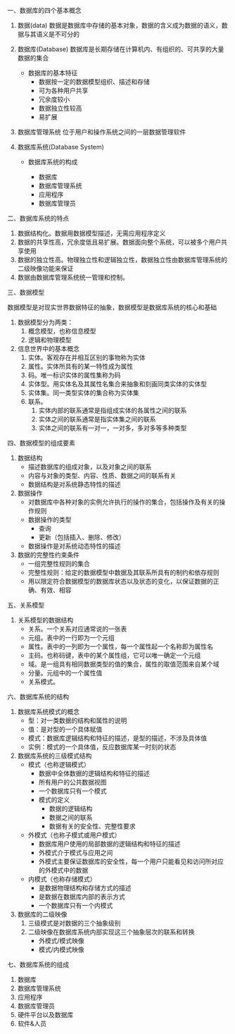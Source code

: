 一、数据库的四个基本概念

1.  数据(data)	数据是数据库中存储的基本对象，数据的含义成为数据的语义，数据与其语义是不可分的

2.  数据库(Database)    数据库是长期存储在计算机内、有组织的、可共享的大量数据的集合

    -   数据库的基本特征
        -   数据按一定的数据模型组织、描述和存储
        -   可为各种用户共享
        -   冗余度较小
        -   数据独立性较高
        -   易扩展

3.  数据库管理系统    位于用户和操作系统之间的一层数据管理软件

4.  数据库系统(Database System)

    -   数据库系统的构成

        -   数据库
        -   数据库管理系统
        -   应用程序
        -   数据库管理员

        

二、数据库系统的特点

1.  数据结构化。数据用数据模型描述，无需应用程序定义
2.  数据的共享性高，冗余度低且易扩展。数据面向整个系统，可以被多个用户共享使用
3.  数据的独立性高。物理独立性和逻辑独立性，数据独立性由数据库管理系统的二级映像功能来保证
4.  数据由数据库管理系统统一管理和控制。



三、数据模型

数据模型是对现实世界数据特征的抽象，数据模型是数据库系统的核心和基础

1.  数据模型分为两类：
    1.  概念模型，也称信息模型
    2.  逻辑和物理模型
2.  信息世界中的基本概念
    1.  实体。客观存在并相互区别的事物称为实体
    2.  属性。实体所具有的某一特性成为属性
    3.  码。唯一标识实体的属性集称为码
    4.  实体型。用实体名及其属性名集合来抽象和刻画同类实体的实体型
    5.  实体集。同一类型实体的集合称为实体集
    6.  联系。
        1.  实体内部的联系通常是指组成实体的各属性之间的联系
        2.  实体之间的联系通常是指实体集之间的联系
        3.  实体之间的联系有一对一，一对多，多对多等多种类型



四、数据模型的组成要素

1.  数据结构
    -   描述数据库的组成对象，以及对象之间的联系
    -   内容与对象的类型、内容、性质、数据之间的联系有关
    -   数据结构是对系统静态特性的描述
2.  数据操作
    -   对数据库中各种对象的实例允许执行的操作的集合，包括操作及有关的操作规则
    -   数据操作的类型
        -   查询
        -   更新（包括插入、删除、修改）
    -   数据操作是对系统动态特性的描述
3.  数据的完整性约束条件
    -   一组完整性规则的集合
    -   完整性规则：给定的数据模型中数据及其联系所具有的制约和依存规则
    -   用以限定符合数据模型的数据库状态以及状态的变化，以保证数据的正确、有效、相容



五、关系模型

1.  关系模型的数据结构
    -   关系。一个关系对应通常说的一张表
    -   元组。表中的一行即为一个元组
    -   属性。表中的一列即为一个属性，每一个属性起一个名称即为属性名
    -   主码。也称码键，表中的某个属性组，它可以唯一确定一个元组
    -   域。是一组具有相同数据类型的值的集合，属性的取值范围来自某个域
    -   分量。元组中的一个属性值
    -   关系模式。



六、数据库系统的结构

1.  数据库系统模式的概念
    -   型：对一类数据的结构和属性的说明
    -   值：是对型的一个具体赋值
    -   模式：数据库逻辑结构和特征的描述，是型的描述，不涉及具体值
    -   实例：模式的一个具体值，反应数据库某一时刻的状态
2.  数据库系统的三级模式结构
    -   模式（也称逻辑模式）
        -   数据中全体数据的逻辑结构和特征的描述
        -   所有用户的公共数据视图
        -   一个数据库只有一个模式
        -   模式的定义
            -   数据的逻辑结构
            -   数据之间的联系
            -   数据有关的安全性、完整性要求
    -   外模式（也称子模式或用户模式）
        -   数据库用户使用的局部数据的逻辑结构和特征的描述
        -   外模式介于模式与应用之间
        -   外模式主要保证数据库的安全性，每一个用户只能看见和访问所对应的外模式中的数据
    -   内模式（也称存储模式）
        -   是数据物理结构和存储方式的描述
        -   是数据在数据库内部的表示方式
        -   一个数据库只有一个内模式
3.  数据库的二级映像
    1.  三级模式是对数据的三个抽象级别
    2.  二级映像在数据库系统内部实现这三个抽象层次的联系和转换
        -   外模式/模式映像
        -   模式/内模式映像



七、数据库系统的组成

1.  数据库
2.  数据库管理系统
3.  应用程序
4.  数据库管理员
5.  硬件平台以及数据库
6.  软件&人员



